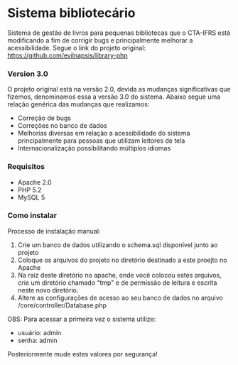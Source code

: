 # Sistema bibliotecário
Sistema de gestão de livros para pequenas bibliotecas que o CTA-IFRS está modificando a fim de corrigir bugs e principalmente melhorar a acessibilidade. Segue o link do projeto original: https://github.com/evilnapsis/library-php

### Version 3.0
O projeto original está na versão 2.0, devida as mudanças significativas que fizemos, denominamos essa a versão 3.0 do sistema. Abaixo segue uma relação genérica das mudanças que realizamos:

- Correção de bugs
- Correções no banco de dados
- Melhorias diversas em relação a acessibilidade do sistema principalmente para pessoas que utilizam leitores de tela
- Internacionalização possibilitando múltiplos idiomas

### Requisitos

- Apache 2.0
- PHP 5.2
- MySQL 5

### Como instalar
Processo de instalação manual:

1. Crie um banco de dados utilizando o schema.sql disponível junto ao projeto
2. Coloque os arquivos do projeto no diretório destinado a este proejto no Apache
3. Na raiz deste diretório no apache, onde você colocou estes arquivos, crie um diretório chamado "tmp" e de permissão de leitura e escrita neste novo diretório.
4. Altere as configurações de acesso ao seu banco de dados no arquivo /core/controller/Database.php

OBS: Para acessar a primeira vez o sistema utilize:

- usuário: admin
- senha: admin

Posteriormente mude estes valores por segurança!
